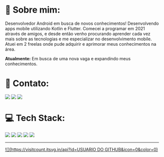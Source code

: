 # 💫 Sobre mim:

Desenvolvedor Android em busca de novos conhecimentos! Desenvolvendo apps mobile utilizando Kotlin e Flutter. Comecei a programar em 2021 através de amigos, e desde então venho procurando aprender cada vez mais sobre as tecnologias e me especializar no desenvolvimento mobile. Atuei em 2 freelas onde pude adquirir e aprimorar meus conhecimentos na área.

**Atualmente:** Em busca de uma nova vaga e expandindo meus conhecimentos.




# 📧 Contato:

<a href="mailto:guihroch@gmail.com"><img src="https://img.shields.io/badge/Gmail-D14836?style=for-the-badge&logo=gmail&logoColor=white"/><a/>
<a href="https://www.linkedin.com/in/guilherme-martins-032861251/"><img src="https://img.shields.io/badge/LinkedIn-0077B5?style=for-the-badge&logo=linkedin&logoColor=white"/><a/>
<a href="https://wa.me/+5527998754853"><img src="https://img.shields.io/badge/WhatsApp-25D366?style=for-the-badge&logo=whatsapp&logoColor=white"/><a/>


# 💻 Tech Stack:

<img src="https://img.shields.io/badge/Android-3DDC84?style=for-the-badge&logo=android&logoColor=white"/> <img src="https://img.shields.io/badge/Kotlin-0095D5?&style=for-the-badge&logo=kotlin&logoColor=white"/>
<img src="https://img.shields.io/badge/Android_Studio-3DDC84?style=for-the-badge&logo=android-studio&logoColor=white"/>
<img src="https://img.shields.io/badge/Flutter-02569B?style=for-the-badge&logo=flutter&logoColor=white"/>
<img src="https://img.shields.io/badge/GitHub-100000?style=for-the-badge&logo=github&logoColor=white"/>

---
[![](https://visitcount.itsvg.in/api?id=USUARIO DO GITHUB&icon=0&color=0)](https://visitcount.itsvg.in)
